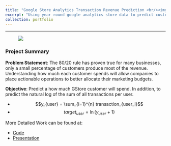 ```yaml
---
title: "Google Store Analytics Transaction Revenue Prediction <br/><img src='/images/frontpage.PNG =500x300'>""
excerpt: "Using year round google analytics store data to predict customer consumption. In addition use RFM to perform customer clustering and predict customer life time value based on customer clustering "
collection: portfolio
---
```


---
<figure class="aligncenter">
    <img src="https://i.pcmag.com/imagery/reviews/04u4r8E0NHva7mQ3Bnozbh6-9.1569482850.fit_scale.size_1028x578.jpg" />
</figure>

### Project Summary

**Problem Statement**:
The 80/20 rule has proven true for many businesses, only a small percentage of customers produce most of the revenue.  Understanding how much each customer spends will allow companies to place actionable operations to better allocate their marketing budgets.

**Objective**:
Predict a how much GStore customer will spend. In addition, to predict the natural log of the sum of all transactions per user.

- $$y_{user} = \sum_{i=1}^{n} transaction_{user_i}$$
- $$target_{user} = \ln({y_{user}+1})$$


More Detailed Work can be found at:
  - <a href="https://github.com/yuling0330/Google-Store-Analytics-Transactions-Revenue-Prediction/tree/master/notebook" title="Title">Code</a>
  - <a href="https://github.com/yuling0330/Google-Store-Analytics-Transactions-Revenue-Prediction/blob/master/presentation/Customer_Revenue_Prediction_Presentation.pdf" title="Title">Presentation</a>
